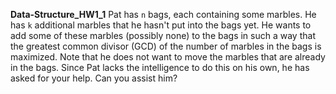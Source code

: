 **Data-Structure_HW1_1**
Pat has `n` bags, each containing some marbles. He has `k` additional marbles that he hasn't put into the bags yet. He wants to add some of these marbles (possibly none) to the bags in such a way that the greatest common divisor (GCD) of the number of marbles in the bags is maximized. Note that he does not want to move the marbles that are already in the bags. Since Pat lacks the intelligence to do this on his own, he has asked for your help. Can you assist him?



